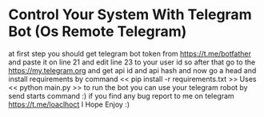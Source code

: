# Control Your System With Telegram Bot (Os Remote Telegram)

at first step you should get telegram bot token from https://t.me/botfather and paste it on line 21 and edit line 23 to your user id
so after that go to the https://my.telegram.org and get api id and api hash 
and now go a head and install requirements by command << pip install -r requirements.txt >>
 Uses << python main.py >> to run the bot
you can use your telegram robot by send starts command :)
 if you find any bug report to me on telegram https://t.me/loaclhoct
I Hope Enjoy :)
